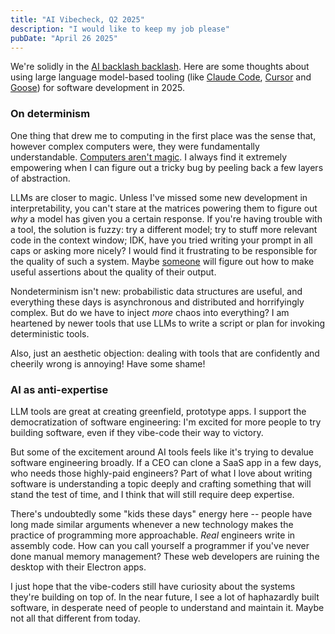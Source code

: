 ```yaml
---
title: "AI Vibecheck, Q2 2025"
description: "I would like to keep my job please"
pubDate: "April 26 2025"
---
```


We're solidly in the [AI backlash backlash](https://maxread.substack.com/p/the-ai-backlash-backlash). Here are some thoughts about using large language model-based tooling (like [Claude Code](https://docs.anthropic.com/en/docs/agents-and-tools/claude-code/overview), [Cursor](https://www.cursor.com/en) and [Goose](https://github.com/block/goose)) for software development in 2025.

### On determinism

One thing that drew me to computing in the first place was the sense that, however complex computers were, they were fundamentally understandable. [Computers aren't magic](https://speakerdeck.com/bcantrill/things-i-learned-the-hard-way?slide=9). I always find it extremely empowering when I can figure out a tricky bug by peeling back a few layers of abstraction.

LLMs are closer to magic. Unless I've missed some new development in interpretability, you can't stare at the matrices powering them to figure out _why_ a model has given you a certain response. If you're having trouble with a tool, the solution is fuzzy: try a different model; try to stuff more relevant code in the context window; IDK, have you tried writing your prompt in all caps or asking more nicely? I would find it frustrating to be responsible for the quality of such a system. Maybe [someone](https://www.distributional.com) will figure out how to make useful assertions about the quality of their output.

Nondeterminism isn't new: probabilistic data structures are useful, and everything these days is asynchronous and distributed and horrifyingly complex. But do we have to inject _more_ chaos into everything? I am heartened by newer tools that use LLMs to write a script or plan for invoking deterministic tools.

Also, just an aesthetic objection: dealing with tools that are confidently and cheerily wrong is annoying! Have some shame!

### AI as anti-expertise

LLM tools are great at creating greenfield, prototype apps. I support the democratization of software engineering: I'm excited for more people to try building software, even if they vibe-code their way to victory.

But some of the excitement around AI tools feels like it's trying to devalue software engineering broadly. If a CEO can clone a SaaS app in a few days, who needs those highly-paid engineers? Part of what I love about writing software is understanding a topic deeply and crafting something that will stand the test of time, and I think that will still require deep expertise.

There's undoubtedly some "kids these days" energy here -- people have long made similar arguments whenever a new technology makes the practice of programming more approachable. _Real_ engineers write in assembly code. How can you call yourself a programmer if you've never done manual memory management? These web developers are ruining the desktop with their Electron apps.

I just hope that the vibe-coders still have curiosity about the systems they're building on top of. In the near future, I see a lot of haphazardly built software, in desperate need of people to understand and maintain it. Maybe not all that different from today.